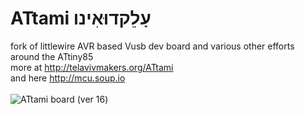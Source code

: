 ATtami עָלֵקדוּאִינו
=================

fork of littlewire AVR based Vusb dev board and various other efforts around the ATtiny85 <br>
more at http://telavivmakers.org/ATtami<br>
and here http://mcu.soup.io<br>
<br>
<img src="http://i.imgur.com/BwpIorR.jpg" alt="ATtami board (ver 16)">
